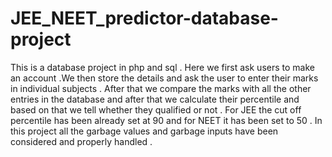# JEE_NEET_predictor-database-project
This is a database project in php and sql .
Here we first ask users to make an account .We then store the details and ask the user to enter their marks in individual subjects . 
After that we compare the marks with all the other entries in the database and after that we calculate their percentile and based on  that we tell whether they qualified or not .
For JEE the cut off percentile has been already set at 90 and for NEET it has been set to 50 .
In this project all the garbage values and garbage inputs have been considered and properly handled .
